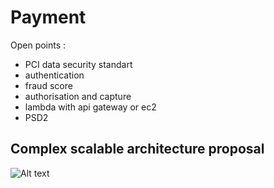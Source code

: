 # Payment

Open points : 

- PCI data security standart
- authentication
- fraud score
- authorisation and capture 
- lambda with api gateway or ec2 
- PSD2 


## Complex scalable architecture proposal 

![Alt text](https://user-images.githubusercontent.com/4716985/68808916-101fac80-066b-11ea-9695-7fef577ffed3.png)
